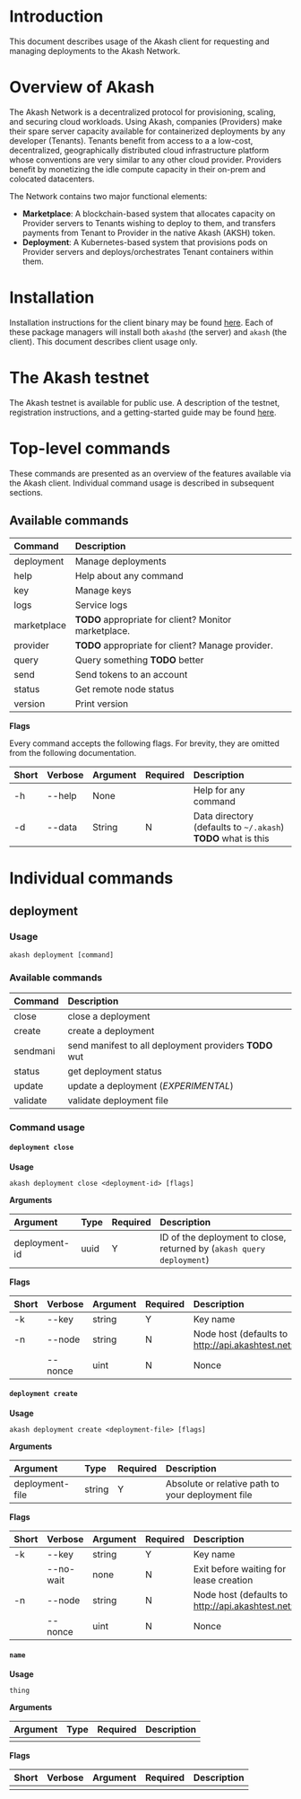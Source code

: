 # Introduction
This document describes usage of the Akash client for requesting and managing deployments to the Akash Network.

# Overview of Akash
The Akash Network is a decentralized protocol for provisioning, scaling, and securing cloud workloads. Using Akash, companies (Providers) make their spare server capacity available for containerized deployments by any developer (Tenants). Tenants benefit from access to a a low-cost, decentralized, geographically distributed cloud infrastructure platform whose conventions are very similar to any other cloud provider. Providers benefit by monetizing the idle compute capacity in their on-prem and colocated datacenters.


The Network contains two major functional elements:
 - **Marketplace**: A blockchain-based system that allocates capacity on Provider servers to Tenants wishing to deploy to them, and transfers payments from Tenant to Provider in the native Akash (AKSH) token.
 - **Deployment**: A Kubernetes-based system that provisions pods on Provider servers and deploys/orchestrates Tenant containers within them.

# Installation
Installation instructions for the client binary may be found [here](https://github.com/ovrclk/akash#installing). Each of these package managers will install both `akashd` (the server) and `akash` (the client). This document describes client usage only.

# The Akash testnet
The Akash testnet is available for public use.  A description of the testnet, registration instructions, and a getting-started guide may be found [here](https://github.com/ovrclk/akash/_docs/testnet).
  
# Top-level commands
These commands are presented as an overview of the features available via the Akash client. Individual command usage is described in subsequent sections.

## Available commands

| Command | Description |
|:--|:--|
| deployment | Manage deployments |
| help | Help about any command |
| key | Manage keys |
| logs | Service logs |
| marketplace | **TODO** appropriate for client?  Monitor marketplace. |
| provider | **TODO** appropriate for client?  Manage provider. |
| query | Query something **TODO** better |
| send | Send tokens to an account |
| status | Get remote node status |
| version | Print version |

**Flags**

Every command accepts the following flags. For brevity, they are omitted from the following documentation.

| Short | Verbose | Argument | Required | Description |
|:--|:--|:--|:--|:--|
| -h | --help | None |  | Help for any command |
| -d | --data | String | N |Data directory (defaults to `~/.akash`) **TODO** what is this |

# Individual commands

## deployment

### Usage

`akash deployment [command]`

### Available commands

| Command | Description |
|:--|:--|
| close | close a deployment |
| create | create a deployment |
| sendmani | send manifest to all deployment providers **TODO** wut |
| status | get deployment status |
| update | update a deployment (*EXPERIMENTAL*) |
| validate | validate deployment file |

### Command usage

#### `deployment close`
**Usage**

`akash deployment close <deployment-id> [flags]`


**Arguments**

| Argument | Type | Required | Description |
|:--|:--|:--|:--|
| deployment-id | uuid | Y | ID of the deployment to close, returned by (`akash query deployment`) |

**Flags**

| Short | Verbose | Argument | Required | Description |
|:--|:--|:--|:--|:--|
| -k | --key | string | Y | Key name |
| -n | --node | string | N | Node host (defaults to http://api.akashtest.net:80) |
|  | --nonce | uint | N | Nonce |


#### `deployment create`
**Usage**

`akash deployment create <deployment-file> [flags]`


**Arguments**

| Argument | Type | Required | Description |
|:--|:--|:--|:--|
| deployment-file | string | Y | Absolute or relative path to your deployment file |

**Flags**

| Short | Verbose | Argument | Required | Description |
|:--|:--|:--|:--|:--|
| -k | --key | string | Y | Key name |
|  | --no-wait | none | N | Exit before waiting for lease creation |
| -n | --node | string | N | Node host (defaults to http://api.akashtest.net:80) |
|  | --nonce | uint | N | Nonce |



#### `name`
**Usage**

`thing`


**Arguments**

| Argument | Type | Required | Description |
|:--|:--|:--|:--|
|  |  |  |  |

**Flags**

| Short | Verbose | Argument | Required | Description |
|:--|:--|:--|:--|:--|
|  |  |  |  |  |





        
      